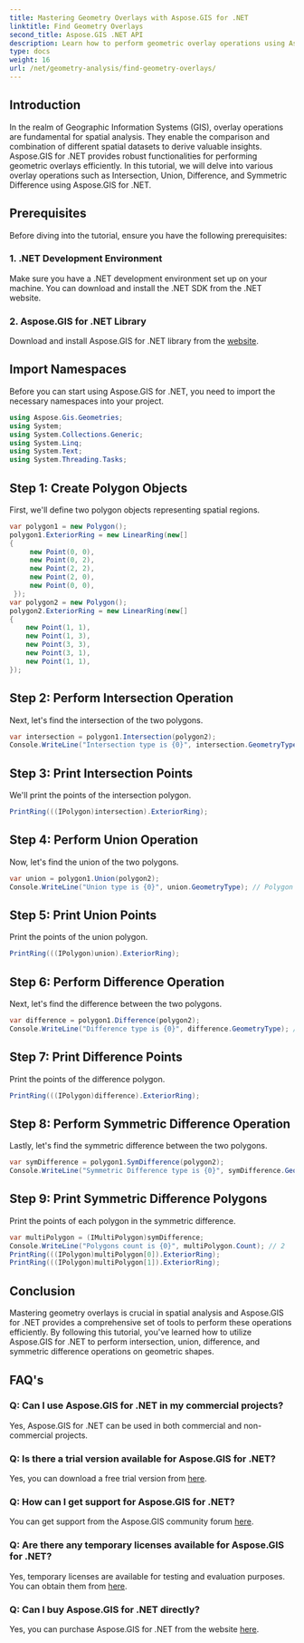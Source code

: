 ```yaml
---
title: Mastering Geometry Overlays with Aspose.GIS for .NET
linktitle: Find Geometry Overlays
second_title: Aspose.GIS .NET API
description: Learn how to perform geometric overlay operations using Aspose.GIS for .NET. Master intersection, union, difference, and symmetric difference operations.
type: docs
weight: 16
url: /net/geometry-analysis/find-geometry-overlays/
---
```

## Introduction
In the realm of Geographic Information Systems (GIS), overlay operations are fundamental for spatial analysis. They enable the comparison and combination of different spatial datasets to derive valuable insights. Aspose.GIS for .NET provides robust functionalities for performing geometric overlays efficiently. In this tutorial, we will delve into various overlay operations such as Intersection, Union, Difference, and Symmetric Difference using Aspose.GIS for .NET.
## Prerequisites
Before diving into the tutorial, ensure you have the following prerequisites:
### 1. .NET Development Environment
Make sure you have a .NET development environment set up on your machine. You can download and install the .NET SDK from the .NET website.
### 2. Aspose.GIS for .NET Library
Download and install Aspose.GIS for .NET library from the [website](https://releases.aspose.com/gis/net/).
## Import Namespaces
Before you can start using Aspose.GIS for .NET, you need to import the necessary namespaces into your project.
```csharp
using Aspose.Gis.Geometries;
using System;
using System.Collections.Generic;
using System.Linq;
using System.Text;
using System.Threading.Tasks;
```

## Step 1: Create Polygon Objects
First, we'll define two polygon objects representing spatial regions.
```csharp
var polygon1 = new Polygon();
polygon1.ExteriorRing = new LinearRing(new[]
{
	 new Point(0, 0),
	 new Point(0, 2),
	 new Point(2, 2),
	 new Point(2, 0),
	 new Point(0, 0),
 });
var polygon2 = new Polygon();
polygon2.ExteriorRing = new LinearRing(new[]
{
	new Point(1, 1),
	new Point(1, 3),
	new Point(3, 3),
	new Point(3, 1),
	new Point(1, 1),
});
```
## Step 2: Perform Intersection Operation
Next, let's find the intersection of the two polygons.
```csharp
var intersection = polygon1.Intersection(polygon2);
Console.WriteLine("Intersection type is {0}", intersection.GeometryType); // Polygon
```
## Step 3: Print Intersection Points
We'll print the points of the intersection polygon.
```csharp
PrintRing(((IPolygon)intersection).ExteriorRing);
```
## Step 4: Perform Union Operation
Now, let's find the union of the two polygons.
```csharp
var union = polygon1.Union(polygon2);
Console.WriteLine("Union type is {0}", union.GeometryType); // Polygon
```
## Step 5: Print Union Points
Print the points of the union polygon.
```csharp
PrintRing(((IPolygon)union).ExteriorRing);
```
## Step 6: Perform Difference Operation
Next, let's find the difference between the two polygons.
```csharp
var difference = polygon1.Difference(polygon2);
Console.WriteLine("Difference type is {0}", difference.GeometryType); // Polygon
```
## Step 7: Print Difference Points
Print the points of the difference polygon.
```csharp
PrintRing(((IPolygon)difference).ExteriorRing);
```
## Step 8: Perform Symmetric Difference Operation
Lastly, let's find the symmetric difference between the two polygons.
```csharp
var symDifference = polygon1.SymDifference(polygon2);
Console.WriteLine("Symmetric Difference type is {0}", symDifference.GeometryType); // MultiPolygon
```
## Step 9: Print Symmetric Difference Polygons
Print the points of each polygon in the symmetric difference.
```csharp
var multiPolygon = (IMultiPolygon)symDifference;
Console.WriteLine("Polygons count is {0}", multiPolygon.Count); // 2
PrintRing(((IPolygon)multiPolygon[0]).ExteriorRing);
PrintRing(((IPolygon)multiPolygon[1]).ExteriorRing);
```
## Conclusion
Mastering geometry overlays is crucial in spatial analysis and Aspose.GIS for .NET provides a comprehensive set of tools to perform these operations efficiently. By following this tutorial, you've learned how to utilize Aspose.GIS for .NET to perform intersection, union, difference, and symmetric difference operations on geometric shapes.
## FAQ's
### Q: Can I use Aspose.GIS for .NET in my commercial projects?
Yes, Aspose.GIS for .NET can be used in both commercial and non-commercial projects.
### Q: Is there a trial version available for Aspose.GIS for .NET?
Yes, you can download a free trial version from [here](https://releases.aspose.com/).
### Q: How can I get support for Aspose.GIS for .NET?
You can get support from the Aspose.GIS community forum [here](https://forum.aspose.com/c/gis/33).
### Q: Are there any temporary licenses available for Aspose.GIS for .NET?
Yes, temporary licenses are available for testing and evaluation purposes. You can obtain them from [here](https://purchase.aspose.com/temporary-license/).
### Q: Can I buy Aspose.GIS for .NET directly?
Yes, you can purchase Aspose.GIS for .NET from the website [here](https://purchase.aspose.com/buy).
